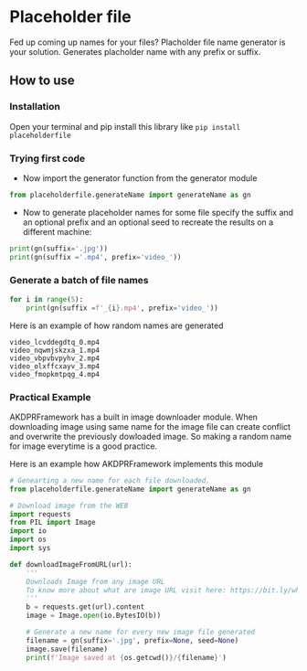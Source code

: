 # Placeholder file
Fed up coming up names for your files? Placholder file name generator is your solution. Generates placholder name with any prefix or suffix.
## How to use
### Installation
Open your terminal and pip install this library like `pip install placeholderfile`
### Trying first code
- Now import the generator function from the generator module
```python
from placeholderfile.generateName import generateName as gn
```
- Now to generate placeholder names for some file specify the suffix and an optional prefix and an optional seed to recreate the results on a different machine:
```python
print(gn(suffix='.jpg'))
print(gn(suffix ='.mp4', prefix='video_'))
```
### Generate a batch of file names
```python
for i in range(5):
    print(gn(suffix =f'_{i}.mp4', prefix='video_'))
```

Here is an example of how random names are generated
```plain text
video_lcvddegdtq_0.mp4
video_nqwmjskzxa_1.mp4
video_vbpvbvpyhv_2.mp4
video_olxffcxayv_3.mp4
video_fmopkmtpqg_4.mp4
```
### Practical Example
AKDPRFramework has a built in image downloader module. When downloading image using same name for the image file can create conflict and overwrite the previously dowloaded image. So making a random name for image everytime is a good practice.

Here is an example how AKDPRFramework implements this module
```python
# Genearting a new name for each file downloaded.
from placeholderfile.generateName import generateName as gn

# Download image from the WEB
import requests
from PIL import Image
import io
import os
import sys

def downloadImageFromURL(url):
    '''
    Downloads Image from any image URL
    To know more about what are image URL visit here: https://bit.ly/what-are-imageurl
    '''
    b = requests.get(url).content
    image = Image.open(io.BytesIO(b))

    # Generate a new name for every new image file generated
    filename = gn(suffix='.jpg', prefix=None, seed=None)
    image.save(filename)
    print(f'Image saved at {os.getcwd()}/{filename}')
```